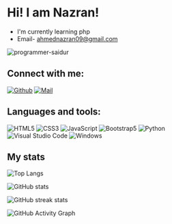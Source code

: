# Hi! I am Nazran! <img src="https://media.giphy.com/media/hvRJCLFzcasrR4ia7z/giphy.gif" width="5px">

- I'm currently learning php
- Email- ahmednazran09@gmail.com

<p align="left"> <img src="https://komarev.com/ghpvc/?username=Ahmed-Nazran&label=Profile%20views&color=00008b&style=flat" alt="programmer-saidur" /> </p>

## Connect with me:

[![Github](https://img.shields.io/badge/GitHub-100000?style=for-the-badge&logo=github&logoColor=white)](https://github.com/Ahmed-Nazran)
[![Mail](https://img.shields.io/badge/Gmail-D14836?style=for-the-badge&logo=gmail&logoColor=white)](mailto:ahmednazran09@gmail.com)

## Languages and tools:

![HTML5](https://img.shields.io/badge/HTML5-E34F26?style=for-the-badge&logo=html5&logoColor=white)
![CSS3](https://img.shields.io/badge/CSS3-1572B6?style=for-the-badge&logo=css3&logoColor=white)
![JavaScript](https://img.shields.io/badge/JavaScript-F7DF1E?style=for-the-badge&logo=javascript&logoColor=black)
![Bootstrap5](https://img.shields.io/badge/Bootstrap-563D7C?style=for-the-badge&logo=bootstrap&logoColor=white)
![Python](https://img.shields.io/badge/python-3670A0?style=for-the-badge&logo=python&logoColor=ffdd54)
![Visual Studio Code](https://img.shields.io/badge/Visual_Studio_Code-0078D4?style=for-the-badge&logo=visual%20studio%20code&logoColor=white)
![Windows](https://img.shields.io/badge/Windows-0078D6?style=for-the-badge&logo=windows&logoColor=white)

## My stats

![Top Langs](https://github-readme-stats.vercel.app/api/top-langs/?username=Ahmed-Nazran&hide_border=true&theme=prussian)

![GitHub stats](https://github-readme-stats.vercel.app/api?username=Ahmed-Nazran&show_icons=true&hide_border=true&theme=prussian)  

![GitHub streak stats](https://github-readme-streak-stats.herokuapp.com/?user=Ahmed-Nazran&theme=prussian)  
 

![GitHub Activity Graph](https://activity-graph.herokuapp.com/graph?username=Ahmed-Nazran&theme=tokyonight&bg_color=0d1117&color=319e94&line=6fa4fc&point=FFFFFF&hide_border=true) 
